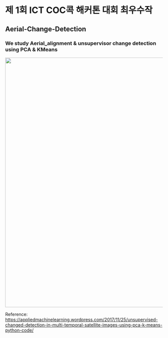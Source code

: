 # 제 1회 ICT COC콕 해커톤 대회 최우수작

## Aerial-Change-Detection

### We study Aerial_alignment & unsupervisor change detection using PCA & KMeans


<div>
<img width="800" src="https://user-images.githubusercontent.com/48959435/69469986-1b937600-0dd7-11ea-87cb-adee81f818a0.png">
<div>




Reference: https://appliedmachinelearning.wordpress.com/2017/11/25/unsupervised-changed-detection-in-multi-temporal-satellite-images-using-pca-k-means-python-code/



